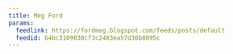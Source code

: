 ```yaml
---
title: Meg Ford
params:
  feedlink: https://fordmeg.blogspot.com/feeds/posts/default
  feedid: b4bc3109030cf3c2483ea57d30b8095c
---
```

